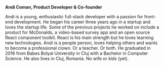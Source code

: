 **Andi Coman, Product Developer & Co-founder**

Andi is a young, enthusiastic full-stack developer with a passion for front-end development. He began his career three years ago in a startup and loves the startup life. Some of the previous projects he worked on include a product for McDonalds, a video-based survey app and an open source React component toolkit. React is his main strength but he loves learning new technologies. Andi is a people person, loves helping others and wants to become a professional clown. Or a teacher. Or both. He graduated in 2016 from Babes Bolyai University in Cluj with a Bachelor in Computer Science. He also lives in Cluj, Romania. No wife or kids (yet).
